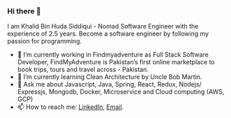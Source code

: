 ### Hi there 👋

I am Khalid Bin Huda Siddiqui - Nomad Software Engineer with the experience of 2.5 years. Become a software engineer by following my passion for programming.

- 🔭 I’m currently working in Findmyadventure as Full Stack Software Developer, FindMyAdventure is Pakistan’s first online marketplace to book trips, tours and travel across - Pakistan.
- 🌱 I’m currently learning Clean Architecture by Uncle Bob Martin.
- 💬 Ask me about Javascript, Java, Spring, React, Redux, Nodejs/ Expressjs, Mongodb, Docker, Microservice and Cloud computing (AWS, GCP) 
- 📫 How to reach me: [LinkedIn](https://www.linkedin.com/in/khalidbinhuda/), [Email](mailTo:khalid.bin.huda@hotmail.com).
